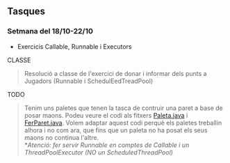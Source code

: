 ## Tasques 

### Setmana del 18/10-22/10
- Exercicis Callable, Runnable i Executors

 CLASSE
> Resolució a classe de l'exercici de donar i informar dels punts a Jugadors (Runnable i SchedulEedTreadPool)

 TODO
> Tenim uns paletes que tenen la tasca de contruir una paret a base de posar maons.
> Podeu veure el codi als fitxers [Paleta.java](src/a1/Paleta.java) i [FerParet.java](src/a1/FerParet.java).
> Volem adaptar aquest codi perquè els paletes treballin alhora i no com ara, que fins que un paleta no ha posat els seus maons no continua l'altre.  
> *_Atenció: fer servir Runnable en comptes de Callable i un ThreadPoolExecutor (NO un ScheduledThreadPool)_

